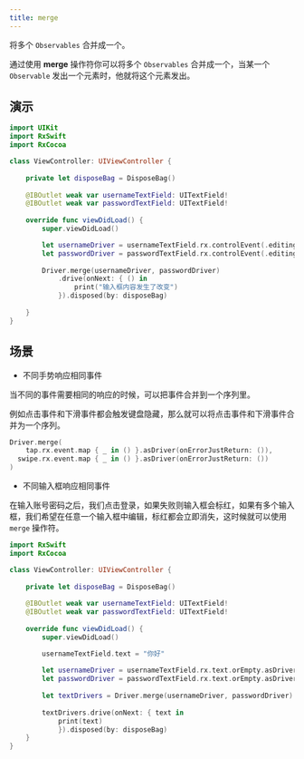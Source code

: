 ```yaml
---
title: merge
---
```


将多个 `Observables` 合并成一个。

通过使用 **merge** 操作符你可以将多个 `Observables` 合并成一个，当某一个 `Observable` 发出一个元素时，他就将这个元素发出。

## 演示

```swift
import UIKit
import RxSwift
import RxCocoa

class ViewController: UIViewController {
    
    private let disposeBag = DisposeBag()
    
    @IBOutlet weak var usernameTextField: UITextField!
    @IBOutlet weak var passwordTextField: UITextField!
    
    override func viewDidLoad() {
        super.viewDidLoad()

        let usernameDriver = usernameTextField.rx.controlEvent(.editingChanged).asDriver()
        let passwordDriver = passwordTextField.rx.controlEvent(.editingChanged).asDriver()
        
        Driver.merge(usernameDriver, passwordDriver)
            .drive(onNext: { () in
                print("输入框内容发生了改变")
            }).disposed(by: disposeBag)
        
    }
}
```

## 场景

- 不同手势响应相同事件

当不同的事件需要相同的响应的时候，可以把事件合并到一个序列里。

例如点击事件和下滑事件都会触发键盘隐藏，那么就可以将点击事件和下滑事件合并为一个序列。

```swift
Driver.merge(
	tap.rx.event.map { _ in () }.asDriver(onErrorJustReturn: ()),
  swipe.rx.event.map { _ in () }.asDriver(onErrorJustReturn: ())
)
```

- 不同输入框响应相同事件

在输入账号密码之后，我们点击登录，如果失败则输入框会标红，如果有多个输入框，我们希望在任意一个输入框中编辑，标红都会立即消失，这时候就可以使用 `merge` 操作符。

```swift
import RxSwift
import RxCocoa

class ViewController: UIViewController {
    
    private let disposeBag = DisposeBag()
    
    @IBOutlet weak var usernameTextField: UITextField!
    @IBOutlet weak var passwordTextField: UITextField!
    
    override func viewDidLoad() {
        super.viewDidLoad()

        usernameTextField.text = "你好"
        
        let usernameDriver = usernameTextField.rx.text.orEmpty.asDriver()
        let passwordDriver = passwordTextField.rx.text.orEmpty.asDriver()
        
        let textDrivers = Driver.merge(usernameDriver, passwordDriver)
        
        textDrivers.drive(onNext: { text in
            print(text)
            }).disposed(by: disposeBag)
    }
}
```

